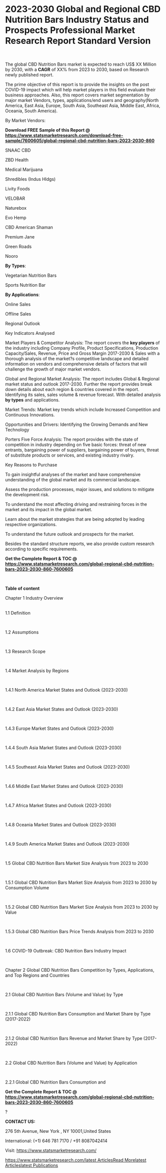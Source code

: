 <h1>2023-2030 Global and Regional CBD Nutrition Bars Industry Status and Prospects Professional Market Research Report Standard Version</h1><br/><p>The global CBD Nutrition Bars market is expected to reach US$ XX Million by 2030, with a <strong>CAGR</strong> of XX% from 2023 to 2030, based on Research newly published report.</p>
 
 
 
 <p>The prime objective of this report is to provide the insights on the post COVID-19 impact which will help market players in this field evaluate their business approaches. Also, this report covers market segmentation by major market Vendors, types, applications/end users and geography(North America, East Asia, Europe, South Asia, Southeast Asia, Middle East, Africa, Oceania, South America).</p>
 
 
 
 <p>By Market Vendors:</p>
 
 
 
 <p><strong>Download FREE Sample of this Report @ <a href="https://www.statsmarketresearch.com/download-free-sample/7600605/global-regional-cbd-nutrition-bars-2023-2030-860">https://www.statsmarketresearch.com/download-free-sample/7600605/global-regional-cbd-nutrition-bars-2023-2030-860</a></strong></p>
 
 
 
 <p>SNAAC CBD</p>
 
 
 
 <p>ZBD Health</p>
 
 
 
 <p>Medical Marijuana</p>
 
 
 
 <p>Shredibles (Indus Hldgs)</p>
 
 
 
 <p>Livity Foods</p>
 
 
 
 <p>VELOBAR</p>
 
 
 
 <p>Naturebox</p>
 
 
 
 <p>Evo Hemp</p>
 
 
 
 <p>CBD American Shaman</p>
 
 
 
 <p>Premium Jane</p>
 
 
 
 <p>Green Roads</p>
 
 
 
 <p>Nooro</p>
 
 
 
 <p><strong>By Types</strong>:</p>
 
 
 
 <p>Vegetarian Nutrition Bars</p>
 
 
 
 <p>Sports Nutrition Bar</p>
 
 
 
 <p><strong><strong>By Applications</strong></strong>:</p>
 
 
 
 <p>Online Sales</p>
 
 
 
 <p>Offline Sales</p>
 
 
 
 <p>Regional Outlook</p>
 
 
 
 <p>Key Indicators Analysed</p>
 
 
 
 <p>Market Players & Competitor Analysis: The report covers the <strong>key players</strong> of the industry including Company Profile, Product Specifications, Production Capacity/Sales, Revenue, Price and Gross Margin 2017-2030 & Sales with a thorough analysis of the market?s competitive landscape and detailed information on vendors and comprehensive details of factors that will challenge the growth of major market vendors.</p>
 
 
 
 <p>Global and Regional Market Analysis: The report includes Global & Regional market status and outlook 2017-2030. Further the report provides break down details about each region & countries covered in the report. Identifying its sales, sales volume & revenue forecast. With detailed analysis <strong>by types</strong> and applications.</p>
 
 
 
 <p>Market Trends: Market key trends which include Increased Competition and Continuous Innovations.</p>
 
 
 
 <p>Opportunities and Drivers: Identifying the Growing Demands and New Technology</p>
 
 
 
 <p>Porters Five Force Analysis: The report provides with the state of competition in industry depending on five basic forces: threat of new entrants, bargaining power of suppliers, bargaining power of buyers, threat of substitute products or services, and existing industry rivalry.</p>
 
 
 
 <p>Key Reasons to Purchase</p>
 
 
 
 <p>To gain insightful analyses of the market and have comprehensive understanding of the global market and its commercial landscape.</p>
 
 
 
 <p>Assess the production processes, major issues, and solutions to mitigate the development risk.</p>
 
 
 
 <p>To understand the most affecting driving and restraining forces in the market and its impact in the global market.</p>
 
 
 
 <p>Learn about the market strategies that are being adopted by leading respective organizations.</p>
 
 
 
 <p>To understand the future outlook and prospects for the market.</p>
 
 
 
 <p>Besides the standard structure reports, we also provide custom research according to specific requirements.</p>
 
 
 
 <div><b>Get the Complete Report & TOC @ <a href="https://www.statsmarketresearch.com/global-regional-cbd-nutrition-bars-2023-2030-860-7600605">https://www.statsmarketresearch.com/global-regional-cbd-nutrition-bars-2023-2030-860-7600605</a></b></div>
 
 
 
 <p><br />
 
 <b>Table of content</b></p>
 
 
 
 <p>Chapter 1 Industry Overview<br />
 
 <br />
 
 1.1 Definition<br />
 
 <br />
 
 1.2 Assumptions<br />
 
 <br />
 
 1.3 Research Scope<br />
 
 <br />
 
 1.4 Market Analysis by Regions<br />
 
 <br />
 
 1.4.1 North America Market States and Outlook (2023-2030)<br />
 
 <br />
 
 1.4.2 East Asia Market States and Outlook (2023-2030)<br />
 
 <br />
 
 1.4.3 Europe Market States and Outlook (2023-2030)<br />
 
 <br />
 
 1.4.4 South Asia Market States and Outlook (2023-2030)<br />
 
 <br />
 
 1.4.5 Southeast Asia Market States and Outlook (2023-2030)<br />
 
 <br />
 
 1.4.6 Middle East Market States and Outlook (2023-2030)<br />
 
 <br />
 
 1.4.7 Africa Market States and Outlook (2023-2030)<br />
 
 <br />
 
 1.4.8 Oceania Market States and Outlook (2023-2030)<br />
 
 <br />
 
 1.4.9 South America Market States and Outlook (2023-2030)<br />
 
 <br />
 
 1.5 Global CBD Nutrition Bars Market Size Analysis from 2023 to 2030<br />
 
 <br />
 
 1.5.1 Global CBD Nutrition Bars Market Size Analysis from 2023 to 2030 by Consumption Volume<br />
 
 <br />
 
 1.5.2 Global CBD Nutrition Bars Market Size Analysis from 2023 to 2030 by Value<br />
 
 <br />
 
 1.5.3 Global CBD Nutrition Bars Price Trends Analysis from 2023 to 2030<br />
 
 <br />
 
 1.6 COVID-19 Outbreak: CBD Nutrition Bars Industry Impact<br />
 
 <br />
 
 Chapter 2 Global CBD Nutrition Bars Competition by Types, Applications, and Top Regions and Countries<br />
 
 <br />
 
 2.1 Global CBD Nutrition Bars (Volume and Value) by Type<br />
 
 <br />
 
 2.1.1 Global CBD Nutrition Bars Consumption and Market Share by Type (2017-2022)<br />
 
 <br />
 
 2.1.2 Global CBD Nutrition Bars Revenue and Market Share by Type (2017-2022)<br />
 
 <br />
 
 2.2 Global CBD Nutrition Bars (Volume and Value) by Application<br />
 
 <br />
 
 2.2.1 Global CBD Nutrition Bars Consumption and</p>
 
 
 
 <div><b>Get the Complete Report & TOC @ <a href="https://www.statsmarketresearch.com/global-regional-cbd-nutrition-bars-2023-2030-860-7600605">https://www.statsmarketresearch.com/global-regional-cbd-nutrition-bars-2023-2030-860-7600605</a></b></div>
 
 
 
 <p>? </p>
 
 
 
 <p><b>CONTACT US:</b><br />
 
 276 5th Avenue, New York , NY 10001,United States<br />
 
 International: (+1) 646 781 7170 / +91 8087042414<br />
 
 Visit: <a href="https://www.statsmarketresearch.com/">https://www.statsmarketresearch.com/</a><br />
 
 <a href="https://gyeongbokgung.com">https://www.statsmarketresearch.com/</a><a href="https://hallyeomaritime.com">latest Articles</a><a href="https://jingwansa.com">Read More</a><a href="https://nguoiviet.jp/">latest Articles</a><a href="https://www.intelmarketresearch.com/">latest Publications</a></p>